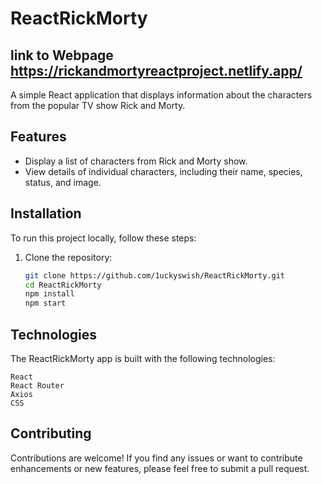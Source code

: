 # ReactRickMorty

## link to Webpage https://rickandmortyreactproject.netlify.app/

A simple React application that displays information about the characters from the popular TV show Rick and Morty.

## Features

- Display a list of characters from Rick and Morty show.
- View details of individual characters, including their name, species, status, and image.

## Installation

To run this project locally, follow these steps:

1. Clone the repository:

   ```bash
   git clone https://github.com/1uckyswish/ReactRickMorty.git
   cd ReactRickMorty
   npm install
   npm start


## Technologies

The ReactRickMorty app is built with the following technologies:

    React
    React Router
    Axios
    CSS

## Contributing

Contributions are welcome! If you find any issues or want to contribute enhancements or new features, please feel free to submit a pull request.
